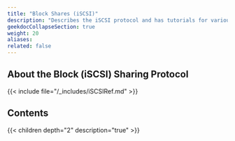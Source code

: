 ```yaml
---
title: "Block Shares (iSCSI)"
description: "Describes the iSCSI protocol and has tutorials for various configuration scenarios."
geekdocCollapseSection: true
weight: 20
aliases: 
related: false
---
```


## About the Block (iSCSI) Sharing Protocol

{{< include file="/_includes/iSCSIRef.md" >}}

## Contents

{{< children depth="2" description="true" >}}

